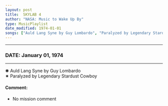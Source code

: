 ```yaml
---
layout: post
title:  SKYLAB 4
author: "NASA: Music to Wake Up By"
type: MusicPlaylist
date_modified: 1974-01-01
songs: ["Auld Lang Syne by Guy Lombardo", "Paralyzed by Legendary Stardust Cowboy"]
---
```


----
### DATE: January 01, 1974
----
✺ Auld Lang Syne by Guy Lombardo  &nbsp;<br />
✷ Paralyzed by Legendary Stardust Cowboy

#### Comment:
* No mission comment



<br/>
<center>
	<a target="_blank"
	   href="https://twitter.com/intent/tweet?hashtags=Space,NASA,Playlist,NASAWakeupCalls,SpaceProgram&text={{ page.author}}, '{{ page.songs.first }}' {{ page.title }}, {{ page.date | date: '%B %d, %Y' }}. {{ site.url }}{{ page.url }}&via=nasawakeupcalls"><i class="fab fa-twitter" alt="Tweet this page" style="font-size: 1.3em;"></i></a>
	&nbsp; 	<i class="fas fa-user-astronaut" style="font-size: 1.5em;"></i> &nbsp;
    <a type="amzn" search="'Auld Lang Syne by Guy Lombardo' or 'Paralyzed by Legendary Stardust Cowboy'" category="popular music">
    <i class="fab fa-amazon" style="font-size: 1.3em;"></i></a>
</center>
